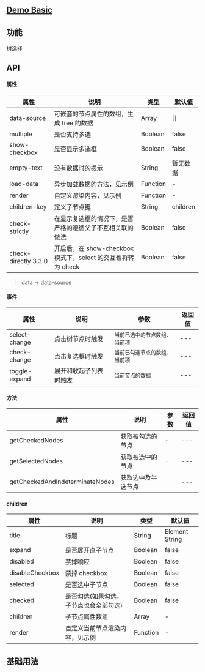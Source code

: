 ## [Demo Basic](https://wya-team.github.io/wya-vc/dist/tree/basic.html)
## 功能
树选择

## API

#### 属性

属性 | 说明 | 类型 | 默认值
---|---|---|---
data-source | 可嵌套的节点属性的数组，生成 tree 的数据 | Array | []
multiple | 是否支持多选 | Boolean | false
show-checkbox | 是否显示多选框 | Boolean | false
empty-text | 没有数据时的提示 | String | 暂无数据
load-data | 异步加载数据的方法，见示例 | Function | -
render | 自定义渲染内容，见示例 | Function | -
children-key | 定义子节点键 | String | children
check-strictly | 在显示复选框的情况下，是否严格的遵循父子不互相关联的做法 | Boolean | false
check-directly 3.3.0 | 开启后，在 show-checkbox 模式下，select 的交互也将转为 check | Boolean | false

> data -> data-source

#### 事件

属性 | 说明 | 参数 | 返回值
---|---|---|---
select-change | 点击树节点时触发 | `当前已选中的节点数组、当前项`| ---
check-change | 点击复选框时触发	 | `当前已勾选节点的数组、当前项`| ---
toggle-expand | 展开和收起子列表时触发	 | `当前节点的数据`| ---

#### 方法

属性 | 说明 | 参数 | 返回值
---|---|---|---
getCheckedNodes | 获取被勾选的节点	 | `-`| ---
getSelectedNodes | 获取被选中的节点		 | `-`| ---
getCheckedAndIndeterminateNodes | 获取选中及半选节点| `-`| ---

#### children

属性 | 说明 | 类型 | 默认值
---|---|---|---
title | 标题 | String  |  Element String | -
expand | 是否展开直子节点 | Boolean | false
disabled | 禁掉响应 | Boolean | false
disableCheckbox | 禁掉 checkbox | Boolean | false
selected | 是否选中子节点 | Boolean | false
checked | 是否勾选(如果勾选，子节点也会全部勾选) | Boolean | false
children | 子节点属性数组 | Array | -
render | 自定义当前节点渲染内容，见示例 | Function | -



## 基础用法

```jsx

```